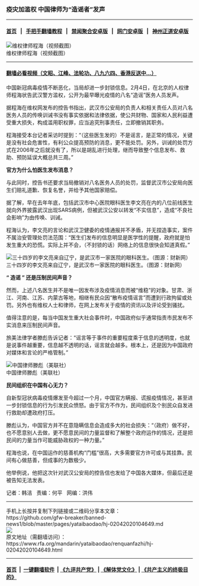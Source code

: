 ### 疫灾加滥权  中国律师为“造谣者”发声
------------------------

#### [首页](https://github.com/gfw-breaker/banned-news1/blob/master/README.md) &nbsp;&nbsp;|&nbsp;&nbsp; [手把手翻墙教程](https://github.com/gfw-breaker/guides/wiki) &nbsp;&nbsp;|&nbsp;&nbsp; [禁闻聚合安卓版](https://github.com/gfw-breaker/bn-android) &nbsp;&nbsp;|&nbsp;&nbsp; [网门安卓版](https://github.com/oGate2/oGate) &nbsp;&nbsp;|&nbsp;&nbsp; [神州正道安卓版](https://github.com/SzzdOgate/update) 



<div id="headerimg">
 <img alt="维权律师程海（视频截图）" src="https://www.rfa.org/mandarin/yataibaodao/renquanfazhi/hj-02042020104649.html/0204b.jpg/@@images/7c6e21c8-7bc4-492e-938a-b70364bea0f9.jpeg" title="维权律师程海（视频截图）"/>
 <div id="headerimgcontents">
  <div id="headerimgcaption">
   <span>
    维权律师程海（视频截图）
   </span>
   <!-- zoomattribute -->
  </div>
  <!-- headerimgcaption -->
 </div>
 <!-- headerimagecontents -->
</div>

<hr/>


#### [翻墙必看视频（文昭、江峰、法轮功、八九六四、香港反送中...）](http://167.172.214.107/home.html)

<div id="storytext">
 <div>
  <div class="slot_header">
  </div>
 </div>
 <p>
  中国新冠病毒疫情不断恶化，当局却进一步封锁信息。2月4日，在北京的人权律师程海状告武汉警方滥权，公开为最早曝光疫情的八名“造谣”医务人员发声。
 </p>
 <p>
  据程海在维权网发布的控告书指出，武汉市公安局的负责人和相关责任人员对八名医务人员的传唤训诫书没有事实依据和法律依据，使公共财物、国家和人民利益遭受重大损失，构成滥用职权罪，应当追究刑事责任，立即撤销其职务。
 </p>
 <p>
  程海接受本台记者采访时提到：“（这些医生发的）不是谣言，是正常的情况，关键是没有社会危害性，有利公众提高预防的消息，更不能处罚。另外，训诫的处罚方式在2006年之后就没有了，所以是胡乱进行处理，继而导致整个信息发布、救助、预防延误大概总共三周。”
 </p>
 <p>
 </p>
 <p>
 </p>
 <p>
  <b>
   官方为什么怕医生发布消息？
  </b>
 </p>
 <p>
  与此同时，控告书还要求当局撤销对八名医务人员的处罚，监督武汉市公安局向医生们赔礼道歉、恢复名誉，并给予其他国家赔偿。
 </p>
 <p>
  据了解，早在去年年底，包括武汉市中心医院眼科医生李文亮在内的八位前线医生就向外界披露武汉出现SARS病例，但被武汉公安以转发“不实信息”，造成“不良社会影响”为由传唤、训诫。
 </p>
 <p>
  程海认为，李文亮的言论和武汉卫健委的疫情通报并不矛盾，并无捏造事实，案件不属治安管理处罚法范围：“医生们发布的信息明显是医学性的提醒，政府就是怕发生重大的恐慌。实际上并不会，（不封锁的话）网络上的信息很快会知道真假。”
 </p>
 <p>
  <div class="image-inline captioned" style="width:622px;">
   <div style="width:622px;">
    <img alt="三十四岁的李文亮来自辽宁，是武汉市一家医院的眼科医生。（图源：财新网）" src="https://www.rfa.org/mandarin/yataibaodao/renquanfazhi/hj-02042020104649.html/0204c.jpg" title="三十四岁的李文亮来自辽宁，是武汉市一家医院的眼科医生。（图源：财新网）"/>
   </div>
   <div class="image-caption">
    <span style="width:622px;">
     三十四岁的李文亮来自辽宁，是武汉市一家医院的眼科医生。（图源：财新网）
    </span>
    <span class="copyright">
    </span>
   </div>
  </div>
 </p>
 <p>
  <b>
   “
  </b>
  <b>
   造谣
  </b>
  <b>
   ”
  </b>
  <b>
   还是压制民间声音？
  </b>
 </p>
 <p>
  然而，上述八名医生并不是唯一因发布涉及疫情消息而被“维稳”的对象。甘肃、浙江、河南、江苏、内蒙古等地，相继有民众因“散布疫情谣言”而遭到行政拘留或处罚。另外也有维权人士和律师，在网上发布关于疫情的资讯以及评论受到骚扰。
 </p>
 <p>
  值得注意的是，每当中国发生重大社会事件时，中国政府似乎通常指责市民发布不实消息来压制民间声音。
 </p>
 <p>
  旅美法律学者滕彪告诉记者：“谣言等于事件的重要程度乘于信息的透明度，也就是说事件越重要，信息越不透明的话，谣言就会越多。根本上，还是因为中国政府对媒体和言论的严格管制。”
 </p>
 <p>
  <div class="image-inline captioned" style="width:680px;">
   <div style="width:680px;">
    <img alt="中国律师滕彪（美联社）" src="https://www.rfa.org/mandarin/yataibaodao/renquanfazhi/hj-02042020104649.html/0120z.jpg" title="中国律师滕彪（美联社）"/>
   </div>
   <div class="image-caption">
    <span style="width:680px;">
     中国律师滕彪（美联社）
    </span>
    <span class="copyright">
    </span>
   </div>
  </div>
 </p>
 <p>
  <b>
   民间组织在中国有心无力？
  </b>
 </p>
 <p>
  自新型冠状病毒疫情爆发至今超过一个月，中国官方瞒报、谎报疫情情况，甚至进一步封锁信息的行为引发民众愤怒。由于官方不作为，民间组织及个别民众自发进行救助却遭政府打压。
 </p>
 <p>
  滕彪认为，中国官方并不在意隐瞒信息会造成多大的社会损失：“（政府）做不好，也不愿意别人去做，更不愿意民间的力量监督和了解整个政府运作的情况，还是把民间的力量当作可能威胁政权的一种力量。”
 </p>
 <p>
  程海也说，在中国运作的慈善机构“门槛”很高，大多需要官方许可或与其挂靠。民间有心做慈善，但成事的为数极少。
 </p>
 <p>
  他举例说，他把这次针对武汉公安局的控告信也发给了中国各大媒体，但最后还是被告知无法发表。
 </p>
 <p>
 </p>
 <p>
  记者：韩洁   责编：何平   网编：洪伟
 </p>
</div>

<hr/>
手机上长按并复制下列链接或二维码分享本文章：<br/>
https://github.com/gfw-breaker/banned-news1/blob/master/pages/yataibaodao/hj-02042020104649.md <br/>
<a href='https://github.com/gfw-breaker/banned-news1/blob/master/pages/yataibaodao/hj-02042020104649.md'><img src='https://github.com/gfw-breaker/banned-news1/blob/master/pages/yataibaodao/hj-02042020104649.md.png'/></a> <br/>
原文地址（需翻墙访问）：https://www.rfa.org/mandarin/yataibaodao/renquanfazhi/hj-02042020104649.html


------------------------
#### [首页](https://github.com/gfw-breaker/banned-news1/blob/master/README.md) &nbsp;|&nbsp; [一键翻墙软件](https://github.com/gfw-breaker/nogfw/blob/master/README.md) &nbsp;| [《九评共产党》](https://github.com/gfw-breaker/9ping.md/blob/master/README.md#九评之一评共产党是什么) | [《解体党文化》](https://github.com/gfw-breaker/jtdwh.md/blob/master/README.md) | [《共产主义的终极目的》](https://github.com/gfw-breaker/gczydzjmd.md/blob/master/README.md)


<img src='http://gfw-breaker.win/banned-news/pages/yataibaodao/hj-02042020104649.md' width='0px' height='0px'/>
